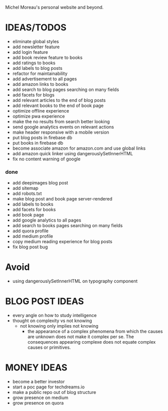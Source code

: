 Michel Moreau's personal website and beyond.

# IDEAS/TODOS  
- eliminate global styles
- add newsletter feature 
- add login feature
- add book review feature to books  
- add ratings to books
- add labels to blog posts  
- refactor for maintainability  
- add advertisement to all pages   
- add amazon links to books    
- add search to blog pages searching on many fields
- add facets for blogs
- add relevant articles to the end of blog posts  
- add relevant books to the end of book page  
- optimize offline experience  
- optimize pwa experience  
- make the no results from search better looking
- send google analytics events on relevant actions
- make header responsive with a mobile version
- put blog posts in firebase db
- put books in firebase db
- become associate amazon for amazon.com and use global links
- add amazon quick linker using dangerouslySetInnerHTML
- fix no content warning of google

### done
- add deepimages blog post
- add sitemap
- add robots.txt
- make blog post and book page server-rendered
- add labels to books  
- add facets for books
- add book page  
- add google analytics to all pages  
- add search to books pages searching on many fields
- add quora profile  
- add medium profile  
- copy medium reading experience for blog posts
- fix blog post bug

# Avoid
- using dangerouslySetInnerHTML on typography component

# BLOG POST IDEAS
- every angle on how to study intelligence  
- thought on complexity vs not knowing  
  - not knowing only implies not knowing
    - the appearance of a complex phenomena from which the causes are unknown does not make it complex per se. The consequences appearing complexe does not equate complex causes or primitives.

# MONEY IDEAS
- become a better investor
- start a poc page for techdreams.io
- make a public repo out of blog structure
- grow presence on medium
- grow presence on quora

